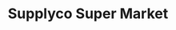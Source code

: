 ---
title: "Supplyco Super Market"
url: /sreekrishnapuram/supplyco-super-market/
shop: Supermarkt
---